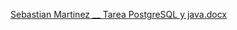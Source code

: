 
[Sebastian Martinez __ Tarea PostgreSQL y java.docx](https://github.com/user-attachments/files/15924645/Sebastian.Martinez.__.Tarea.PostgreSQL.y.java.docx)

